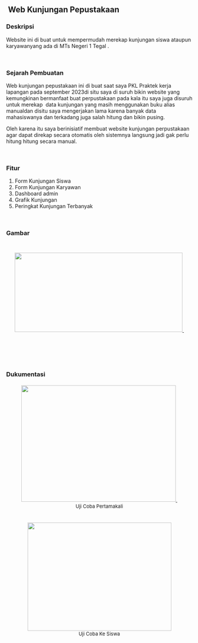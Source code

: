 <h2 style="text-align: left;">&nbsp;Web Kunjungan Pepustakaan</h2><h3 style="text-align: left;">Deskripsi <br /></h3><p>Website ini di buat untuk mempermudah merekap kunjungan siswa ataupun karyawanyang ada di MTs Negeri 1 Tegal .</p><p>&nbsp;</p><h3 style="text-align: left;">Sejarah Pembuatan <br /></h3><p>Web kunjungan pepustakaan ini di buat saat saya PKL Praktek kerja lapangan pada september 2023di situ saya di suruh bikin website yang kemungkinan bermanfaat buat perpustakaan pada kala itu saya juga disuruh untuk merekap&nbsp; data kunjungan yang masih menggunakan buku alias manualdan disitu saya mengerjakan lama karena banyak data mahasiswanya dan terkadang juga salah hitung dan bikin pusing.</p><p>Oleh karena itu saya berinisiatif membuat website kunjungan perpustakaan agar dapat direkap secara otomatis oleh sistemnya langsung jadi gak perlu hitung hitung secara manual.</p><p>&nbsp;</p><h3 style="text-align: left;">Fitur <br /></h3><ol style="text-align: left;"><li>Form Kunjungan Siswa</li><li>Form Kunjungan Karyawan</li><li>Dashboard admin</li><li>Grafik Kunjungan</li><li>Peringkat Kunjungan Terbanyak</li></ol><p>&nbsp;</p><h3 style="text-align: left;">Gambar</h3><h3 style="text-align: left;"><br /><div class="separator" style="clear: both; text-align: center;"><a href="https://blogger.googleusercontent.com/img/b/R29vZ2xl/AVvXsEjKCCeaNM8W-D0v6tf66OsryIxiIYyPecoFKk5LCOW_tQLTBTT41iFWUgjMeEktb9zbLbXoSNqq2ELgVqpb_wxx9MmVxbZE48neaUPVhr0cJna8DvLFaBuwtcc_AeSeIGW4Af0zooI9bGPDqWz88eigD4nbXMUXOWSPeLsV4RwACsb5UtXLlWi2OlUVdvhU/s1914/Screenshot%202023-10-12%20225448.png" imageanchor="1" style="margin-left: 1em; margin-right: 1em;"><img border="0" data-original-height="906" data-original-width="1914" height="214" src="https://blogger.googleusercontent.com/img/b/R29vZ2xl/AVvXsEjKCCeaNM8W-D0v6tf66OsryIxiIYyPecoFKk5LCOW_tQLTBTT41iFWUgjMeEktb9zbLbXoSNqq2ELgVqpb_wxx9MmVxbZE48neaUPVhr0cJna8DvLFaBuwtcc_AeSeIGW4Af0zooI9bGPDqWz88eigD4nbXMUXOWSPeLsV4RwACsb5UtXLlWi2OlUVdvhU/w454-h214/Screenshot%202023-10-12%20225448.png" width="454" />&nbsp;</a> <br /></div><div class="separator" style="clear: both; text-align: center;">&nbsp;</div><div class="separator" style="clear: both; text-align: center;">&nbsp;</div><div class="separator" style="clear: both; text-align: center;">&nbsp;</div><div class="separator" style="clear: both; text-align: center;">&nbsp;</div><div class="separator" style="clear: both; text-align: center;">&nbsp;</div><div class="separator" style="clear: both; text-align: left;">Dukumentasi</div><div class="separator" style="clear: both; text-align: left;">&nbsp;<br /></div><div class="separator" style="clear: both; text-align: left;"><div class="separator" style="clear: both; text-align: center;"><a href="https://blogger.googleusercontent.com/img/b/R29vZ2xl/AVvXsEhcZ4Jvnq0uoanM9k4nkuAhnQQu752NFVQ7XZ6iYR4ngP7gD173wb0Ki06MMziKEYh4Xp8GilNbgFJvXdSSyWF4FTwjRDf-deFlPo6ljY4fvBlKtTBj3r8Mkjzj2ZQ1-OhMRIN_H8eeAJiJqCPAvq-jFAyMS5xRbsTB6L0CMbIz0XNb7V6sPIZoQw2Y9I9K/s1600/WhatsApp%20Image%202023-10-12%20at%2022.53.28.jpeg" imageanchor="1" style="margin-left: 1em; margin-right: 1em;"><img border="0" data-original-height="1200" data-original-width="1600" height="314" src="https://blogger.googleusercontent.com/img/b/R29vZ2xl/AVvXsEhcZ4Jvnq0uoanM9k4nkuAhnQQu752NFVQ7XZ6iYR4ngP7gD173wb0Ki06MMziKEYh4Xp8GilNbgFJvXdSSyWF4FTwjRDf-deFlPo6ljY4fvBlKtTBj3r8Mkjzj2ZQ1-OhMRIN_H8eeAJiJqCPAvq-jFAyMS5xRbsTB6L0CMbIz0XNb7V6sPIZoQw2Y9I9K/w418-h314/WhatsApp%20Image%202023-10-12%20at%2022.53.28.jpeg" width="418" />&nbsp;</a></div><div class="separator" style="clear: both; text-align: center;"><div style="text-align: center;"><span style="font-size: small;"><span style="font-weight: normal;">Uji Coba Pertamakali</span></span></div><span style="font-size: small;">&nbsp;</span></div><div class="separator" style="clear: both; text-align: center;">&nbsp;</div><div class="separator" style="clear: both; text-align: center;"><a href="https://blogger.googleusercontent.com/img/b/R29vZ2xl/AVvXsEji9gIrijWarTiF0RLxJ2rdvaDH_JYxE5wH1uwlqw-MOkuvc3RNAU0ALDCC-d7be73i4QtnIQrll29k2S-NQ4DPqYv_adpMA-lGDpO3wuI2VEcaIZFnA1ZgLAyYRvT0PGCLYrYsFDRktIJGf3QBgcXcCN5pme9v287UXSyTpE55GGb3szTy6hQlNlQuDLlm/s1600/WhatsApp%20Image%202023-10-12%20at%2022.53.27.jpeg" imageanchor="1" style="margin-left: 1em; margin-right: 1em;"><img border="0" data-original-height="1200" data-original-width="1600" height="292" src="https://blogger.googleusercontent.com/img/b/R29vZ2xl/AVvXsEji9gIrijWarTiF0RLxJ2rdvaDH_JYxE5wH1uwlqw-MOkuvc3RNAU0ALDCC-d7be73i4QtnIQrll29k2S-NQ4DPqYv_adpMA-lGDpO3wuI2VEcaIZFnA1ZgLAyYRvT0PGCLYrYsFDRktIJGf3QBgcXcCN5pme9v287UXSyTpE55GGb3szTy6hQlNlQuDLlm/w389-h292/WhatsApp%20Image%202023-10-12%20at%2022.53.27.jpeg" width="389" /></a></div><div style="text-align: center;"><span style="font-weight: normal;"><span style="font-size: small;">Uji Coba Ke Siswa</span></span><br /></div></div><div class="separator" style="clear: both; text-align: left;"><br />&nbsp;<br /></div><div class="separator" style="clear: both; text-align: center;">&nbsp;</div><div class="separator" style="clear: both; text-align: center;">&nbsp;</div><div class="separator" style="clear: both; text-align: center;">&nbsp;</div><div class="separator" style="clear: both; text-align: center;">&nbsp;</div><div class="separator" style="clear: both; text-align: center;">&nbsp;</div><div class="separator" style="clear: both; text-align: center;">&nbsp;</div><div class="separator" style="clear: both; text-align: center;">&nbsp;</div><div class="separator" style="clear: both; text-align: center;">&nbsp;</div><div class="separator" style="clear: both; text-align: center;">&nbsp;</div></h3>
